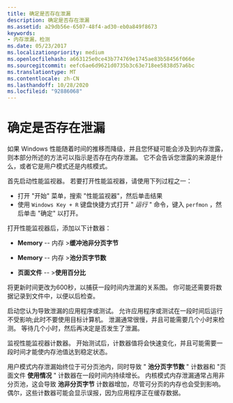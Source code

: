 ```yaml
---
title: 确定是否存在泄漏
description: 确定是否存在泄漏
ms.assetid: a29db56e-6507-48f4-ad30-eb0a849f8673
keywords:
- 内存泄漏，检测
ms.date: 05/23/2017
ms.localizationpriority: medium
ms.openlocfilehash: a663125e0ce43b774769e1745ae83b58456f066e
ms.sourcegitcommit: eefc6ae6d9621d0735b3c63e718ee5838d57a6bc
ms.translationtype: MT
ms.contentlocale: zh-CN
ms.lasthandoff: 10/28/2020
ms.locfileid: "92886068"
---
```

# <a name="determining-whether-a-leak-exists"></a>确定是否存在泄漏


如果 Windows 性能随着时间的推移而降级，并且您怀疑可能会涉及到内存泄露，则本部分所述的方法可以指示是否存在内存泄漏。 它不会告诉您泄露的来源是什么，或者它是用户模式还是内核模式。

首先启动性能监视器。 若要打开性能监视器，请使用下列过程之一：

- 打开 "开始" 菜单，搜索 "性能监视器"，然后单击结果 
- 使用 ```Windows Key + R``` 键盘快捷方式打开 " _运行_ " 命令，键入 ```perfmon``` ，然后单击 "确定" 以打开。

打开性能监视器后，添加以下计数器：

-   **Memory** -- 内存 &gt;**缓冲池非分页字节**

-   **Memory** -- 内存 &gt;**池分页字节数**

-   **页面文件** -- &gt;**使用百分比**

将更新时间更改为600秒，以捕获一段时间内泄漏的关系图。 你可能还需要将数据记录到文件中，以便以后检查。

启动您认为导致泄漏的应用程序或测试。 允许应用程序或测试在一段时间后运行不受影响;此时不要使用目标计算机。 泄漏通常很慢，并且可能需要几个小时来检测。 等待几个小时，然后再决定是否发生了泄漏。

监视性能监视器计数器。 开始测试后，计数器值将会快速变化，并且可能需要一段时间才能使内存池值达到稳定状态。

用户模式内存泄漏始终位于可分页池内，同时导致 " **池分页字节数** " 计数器和 "页面文件 **使用情况** " 计数器在一段时间内持续增长。 内核模式内存泄漏通常占用非分页池，这会导致 **池非分页字节** 计数器增加，尽管可分页的内存也会受到影响。 偶尔，这些计数器可能会显示误报，因为应用程序正在缓存数据。

 

 





